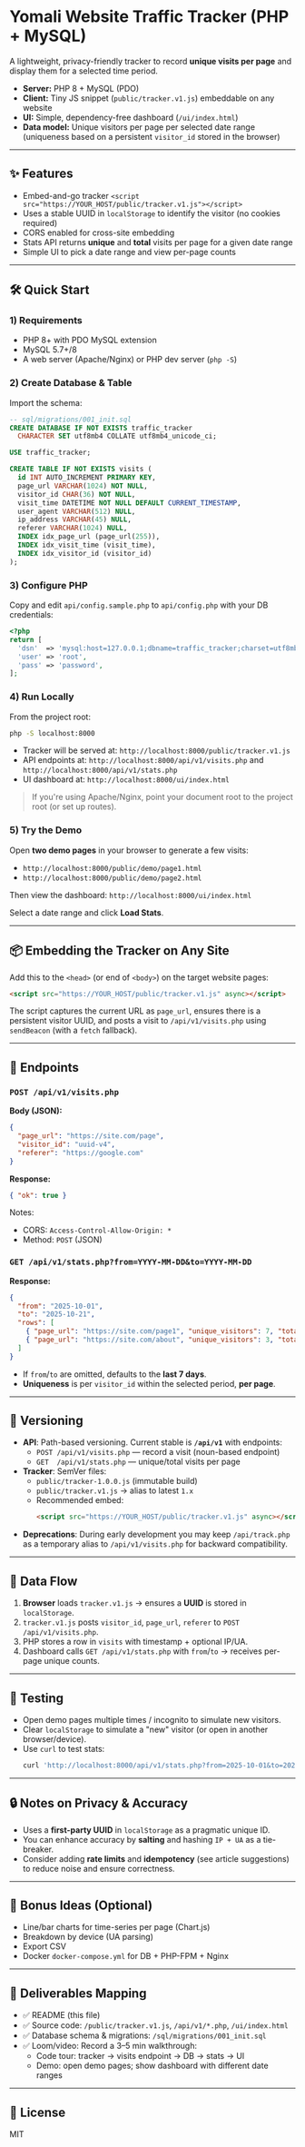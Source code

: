 # Yomali Website Traffic Tracker (PHP + MySQL)

A lightweight, privacy-friendly tracker to record **unique visits per page** and display them for a selected time period.

- **Server:** PHP 8 + MySQL (PDO)
- **Client:** Tiny JS snippet (`public/tracker.v1.js`) embeddable on any website
- **UI:** Simple, dependency-free dashboard (`/ui/index.html`)
- **Data model:** Unique visitors per page per selected date range (uniqueness based on a persistent `visitor_id` stored in the browser)

---

## ✨ Features

- Embed-and-go tracker `<script src="https://YOUR_HOST/public/tracker.v1.js"></script>`
- Uses a stable UUID in `localStorage` to identify the visitor (no cookies required)
- CORS enabled for cross-site embedding
- Stats API returns **unique** and **total** visits per page for a given date range
- Simple UI to pick a date range and view per-page counts

---

## 🛠️ Quick Start

### 1) Requirements

- PHP 8+ with PDO MySQL extension
- MySQL 5.7+/8
- A web server (Apache/Nginx) or PHP dev server (`php -S`)

### 2) Create Database & Table

Import the schema:

```sql
-- sql/migrations/001_init.sql
CREATE DATABASE IF NOT EXISTS traffic_tracker
  CHARACTER SET utf8mb4 COLLATE utf8mb4_unicode_ci;

USE traffic_tracker;

CREATE TABLE IF NOT EXISTS visits (
  id INT AUTO_INCREMENT PRIMARY KEY,
  page_url VARCHAR(1024) NOT NULL,
  visitor_id CHAR(36) NOT NULL,
  visit_time DATETIME NOT NULL DEFAULT CURRENT_TIMESTAMP,
  user_agent VARCHAR(512) NULL,
  ip_address VARCHAR(45) NULL,
  referer VARCHAR(1024) NULL,
  INDEX idx_page_url (page_url(255)),
  INDEX idx_visit_time (visit_time),
  INDEX idx_visitor_id (visitor_id)
);
```

### 3) Configure PHP

Copy and edit `api/config.sample.php` to `api/config.php` with your DB credentials:

```php
<?php
return [
  'dsn'  => 'mysql:host=127.0.0.1;dbname=traffic_tracker;charset=utf8mb4',
  'user' => 'root',
  'pass' => 'password',
];
```

### 4) Run Locally

From the project root:

```bash
php -S localhost:8000
```

- Tracker will be served at: `http://localhost:8000/public/tracker.v1.js`
- API endpoints at: `http://localhost:8000/api/v1/visits.php` and `http://localhost:8000/api/v1/stats.php`
- UI dashboard at: `http://localhost:8000/ui/index.html`

> If you're using Apache/Nginx, point your document root to the project root (or set up routes).

### 5) Try the Demo

Open **two demo pages** in your browser to generate a few visits:

- `http://localhost:8000/public/demo/page1.html`
- `http://localhost:8000/public/demo/page2.html`

Then view the dashboard: `http://localhost:8000/ui/index.html`

Select a date range and click **Load Stats**.

---

## 📦 Embedding the Tracker on Any Site

Add this to the `<head>` (or end of `<body>`) on the target website pages:

```html
<script src="https://YOUR_HOST/public/tracker.v1.js" async></script>
```

The script captures the current URL as `page_url`, ensures there is a persistent visitor UUID, and posts a visit to `/api/v1/visits.php` using `sendBeacon` (with a `fetch` fallback).

---

## 🔌 Endpoints

### `POST /api/v1/visits.php`

**Body (JSON):**
```json
{
  "page_url": "https://site.com/page",
  "visitor_id": "uuid-v4",
  "referer": "https://google.com"
}
```

**Response:**
```json
{ "ok": true }
```

Notes:
- CORS: `Access-Control-Allow-Origin: *`
- Method: `POST` (JSON)

### `GET /api/v1/stats.php?from=YYYY-MM-DD&to=YYYY-MM-DD`

**Response:**
```json
{
  "from": "2025-10-01",
  "to": "2025-10-21",
  "rows": [
    { "page_url": "https://site.com/page1", "unique_visitors": 7, "total_visits": 12 },
    { "page_url": "https://site.com/about", "unique_visitors": 3, "total_visits": 3 }
  ]
}
```

- If `from`/`to` are omitted, defaults to the **last 7 days**.
- **Uniqueness** is per `visitor_id` within the selected period, **per page**.

---

## 🧩 Versioning

- **API**: Path-based versioning. Current stable is **`/api/v1`** with endpoints:
  - `POST /api/v1/visits.php` — record a visit (noun-based endpoint)
  - `GET  /api/v1/stats.php` — unique/total visits per page
- **Tracker**: SemVer files:
  - `public/tracker-1.0.0.js` (immutable build)
  - `public/tracker.v1.js` → alias to latest `1.x`
  - Recommended embed:
    ```html
    <script src="https://YOUR_HOST/public/tracker.v1.js" async></script>
    ```
- **Deprecations**: During early development you may keep `/api/track.php` as a temporary alias to `/api/v1/visits.php` for backward compatibility.

---

## 🧭 Data Flow

1. **Browser** loads `tracker.v1.js` → ensures a **UUID** is stored in `localStorage`.
2. `tracker.v1.js` posts `visitor_id`, `page_url`, `referer` to `POST /api/v1/visits.php`.
3. PHP stores a row in `visits` with timestamp + optional IP/UA.
4. Dashboard calls `GET /api/v1/stats.php` with `from`/`to` → receives per-page unique counts.

---

## 🧪 Testing

- Open demo pages multiple times / incognito to simulate new visitors.
- Clear `localStorage` to simulate a "new" visitor (or open in another browser/device).
- Use `curl` to test stats:
  ```bash
  curl 'http://localhost:8000/api/v1/stats.php?from=2025-10-01&to=2025-10-21'
  ```

---

## 🔒 Notes on Privacy & Accuracy

- Uses a **first-party UUID** in `localStorage` as a pragmatic unique ID.
- You can enhance accuracy by **salting** and hashing `IP + UA` as a tie-breaker.
- Consider adding **rate limits** and **idempotency** (see article suggestions) to reduce noise and ensure correctness.

---

## 🧰 Bonus Ideas (Optional)

- Line/bar charts for time-series per page (Chart.js)
- Breakdown by device (UA parsing)
- Export CSV
- Docker `docker-compose.yml` for DB + PHP-FPM + Nginx

---

## 🧾 Deliverables Mapping

- ✅ README (this file)
- ✅ Source code: `/public/tracker.v1.js`, `/api/v1/*.php`, `/ui/index.html`
- ✅ Database schema & migrations: `/sql/migrations/001_init.sql`
- ✅ Loom/video: Record a 3–5 min walkthrough:
  - Code tour: tracker → visits endpoint → DB → stats → UI
  - Demo: open demo pages; show dashboard with different date ranges

---

## 📄 License

MIT
